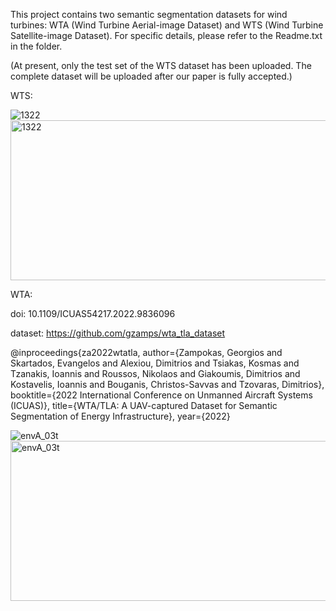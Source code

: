 This project contains two semantic segmentation datasets for wind turbines: WTA (Wind Turbine Aerial-image Dataset) and WTS (Wind Turbine Satellite-image Dataset). For specific details, please refer to the Readme.txt in the folder.

(At present, only the test set of the WTS dataset has been uploaded. The complete dataset will be uploaded after our paper is fully accepted.)

WTS:

![1322](https://github.com/user-attachments/assets/e0b08ab5-2317-4785-8370-3978a691a7c3)
<img width="512" height="256" alt="1322" src="https://github.com/user-attachments/assets/ec4baf3b-4eca-4ef3-a4bb-c257458bdcc4" />

WTA:

doi: 10.1109/ICUAS54217.2022.9836096

dataset: https://github.com/gzamps/wta_tla_dataset

@inproceedings{za2022wtatla,
  author={Zampokas, Georgios and Skartados, Evangelos and Alexiou, Dimitrios and Tsiakas, Kosmas and Tzanakis, Ioannis and Roussos, Nikolaos and Giakoumis,   Dimitrios and Kostavelis, Ioannis and Bouganis, Christos-Savvas and Tzovaras, Dimitrios},
  booktitle={2022 International Conference on Unmanned Aircraft Systems (ICUAS)}, 
  title={WTA/TLA: A UAV-captured Dataset for Semantic Segmentation of Energy Infrastructure}, 
  year={2022}
  
![envA_03t](https://github.com/user-attachments/assets/2c929a08-699d-46eb-bb5f-07ee441bc763)
<img width="512" height="256" alt="envA_03t" src="https://github.com/user-attachments/assets/32fce213-e8b0-4d41-95eb-9fd3277465cf" />
